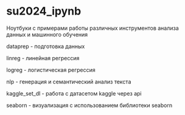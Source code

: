 # su2024_ipynb
Ноутбуки с примерами работы различных инструментов анализа данных и машинного обучения

dataprep - подготовка данных

linreg - линейная регрессия

logreg - логистическая регрессия

nlp - генерация и семантический анализ текста

kaggle_set_dl - работа с датасетом kaggle через api

seaborn - визуализация с использованием библиотеки seaborn

